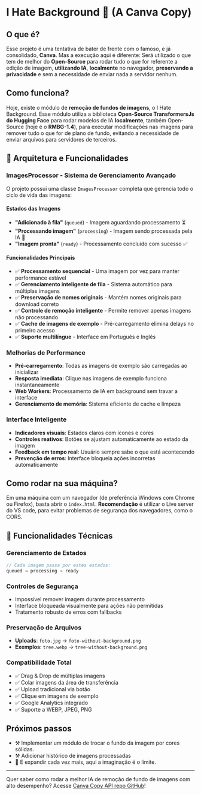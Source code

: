 
# I Hate Background 🌹 (A Canva Copy)

## O que é?
Esse projeto é uma tentativa de bater de frente com o famoso, e já consolidado, **Canva**. Mas a execução aqui é diferente: Será utilizado o que tem de melhor do **Open-Source** para rodar tudo o que for referente a edição de imagem, **utilizando IA**, **localmente** no navegador, **preservando a privacidade** e sem a necessidade de enviar nada a servidor nenhum.

## Como funciona?
Hoje, existe o módulo de **remoção de fundos de imagens**, o I Hate Background. Esse módulo utiliza a biblioteca **Open-Source TransformersJs do Hugging Face** para rodar modelos de IA **localmente**, também Open-Source (hoje é o **RMBG-1.4**), para executar modificações nas imagens para remover tudo o que for de plano de fundo, evitando a necessidade de enviar arquivos para servidores de terceiros.

## 🚀 Arquitetura e Funcionalidades

### **ImagesProcessor - Sistema de Gerenciamento Avançado**
O projeto possui uma classe `ImagesProcessor` completa que gerencia todo o ciclo de vida das imagens:

#### **Estados das Imagens**
- **"Adicionado à fila"** (`queued`) - Imagem aguardando processamento ⏳
- **"Processando imagem"** (`processing`) - Imagem sendo processada pela IA 🔄
- **"Imagem pronta"** (`ready`) - Processamento concluído com sucesso ✅

#### **Funcionalidades Principais**
- ✅ **Processamento sequencial** - Uma imagem por vez para manter performance estável
- ✅ **Gerenciamento inteligente de fila** - Sistema automático para múltiplas imagens
- ✅ **Preservação de nomes originais** - Mantém nomes originais para download correto
- ✅ **Controle de remoção inteligente** - Permite remover apenas imagens não processando
- ✅ **Cache de imagens de exemplo** - Pré-carregamento elimina delays no primeiro acesso
- ✅ **Suporte multilíngue** - Interface em Português e Inglês

### **Melhorias de Performance**
- **Pré-carregamento**: Todas as imagens de exemplo são carregadas ao inicializar
- **Resposta imediata**: Clique nas imagens de exemplo funciona instantaneamente
- **Web Workers**: Processamento de IA em background sem travar a interface
- **Gerenciamento de memória**: Sistema eficiente de cache e limpeza

### **Interface Inteligente**
- **Indicadores visuais**: Estados claros com ícones e cores
- **Controles reativos**: Botões se ajustam automaticamente ao estado da imagem
- **Feedback em tempo real**: Usuário sempre sabe o que está acontecendo
- **Prevenção de erros**: Interface bloqueia ações incorretas automaticamente

## Como rodar na sua máquina?
Em uma máquina com um navegador (de preferência Windows com Chrome ou Firefox), basta abrir o `index.html`. **Recomendação** é utilizar o Live server do VS code, para evitar problemas de segurança dos navegadores, como o CORS.

## 🎯 Funcionalidades Técnicas

### **Gerenciamento de Estados**
```javascript
// Cada imagem passa por estes estados:
queued → processing → ready
```

### **Controles de Segurança**
- Impossível remover imagem durante processamento
- Interface bloqueada visualmente para ações não permitidas  
- Tratamento robusto de erros com fallbacks

### **Preservação de Arquivos**
- **Uploads**: `foto.jpg` → `foto-without-background.png`
- **Exemplos**: `tree.webp` → `tree-without-background.png`

### **Compatibilidade Total**
- ✅ Drag & Drop de múltiplas imagens
- ✅ Colar imagens da área de transferência
- ✅ Upload tradicional via botão
- ✅ Clique em imagens de exemplo
- ✅ Google Analytics integrado
- ✅ Suporte a WEBP, JPEG, PNG

## Próximos passos
- ⚒️ Implementar um módulo de trocar o fundo da imagem por cores sólidas.
- ⚒️ Adicionar histórico de imagens processadas
- 🚀 E expandir cada vez mais, aqui a imaginação é o limite.

---

Quer saber como rodar a melhor IA de remoção de fundo de imagens com alto desempenho? Acesse [Canva Copy API repo GitHub](https://github.com/lusrodri/canva-copy-api)!